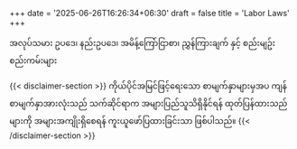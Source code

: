 +++
date = '2025-06-26T16:26:34+06:30'
draft = false
title = 'Labor Laws'
+++

အလုပ်သမား ဥပဒေ၊ နည်းဥပဒေ၊ အမိန့်ကြော်ငြာစာ၊ ညွှန်ကြားချက် နှင့် စည်းမျဥ်းစည်းကမ်းများ

{{< disclaimer-section >}}
ကိုယ်ပိုင်အမြင်ဖြင့်ရေးသော စာမျက်နှာများမှအပ ကျန်စာမျက်နှာအားလုံးသည် သက်ဆိုင်ရာက အများပြည်သူသိရှိနိုင်ရန် ထုတ်ပြန်ထားသည်များကို အများအကျိုးရှိစေရန် ကူးယူဖော်ပြထားခြင်းသာ ဖြစ်ပါသည်။
{{< /disclaimer-section >}}

&nbsp;

